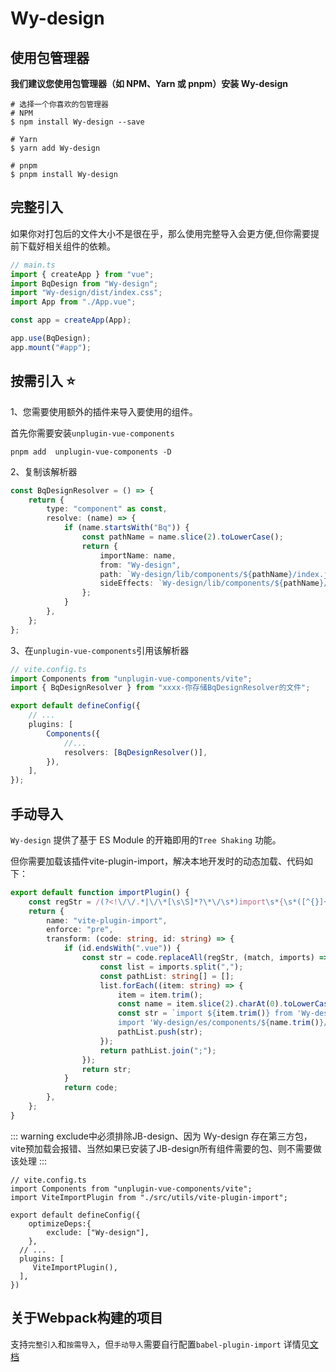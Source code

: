 <!--
 * @Author: wyk
 * @Date: 2024-05-21 18:59:19
 * @LastEditTime: 2024-05-27 16:02:01
 * @Description:
-->

# Wy-design

## 使用包管理器

**我们建议您使用包管理器（如 NPM、Yarn 或 pnpm）安装 Wy-design**

```
# 选择一个你喜欢的包管理器
# NPM
$ npm install Wy-design --save

# Yarn
$ yarn add Wy-design

# pnpm
$ pnpm install Wy-design

```

## 完整引入

如果你对打包后的文件大小不是很在乎，那么使用完整导入会更方便,但你需要提前下载好相关组件的依赖。

```ts
// main.ts
import { createApp } from "vue";
import BqDesign from "Wy-design";
import "Wy-design/dist/index.css";
import App from "./App.vue";

const app = createApp(App);

app.use(BqDesign);
app.mount("#app");
```

## 按需引入 ⭐️

1、您需要使用额外的插件来导入要使用的组件。

首先你需要安装`unplugin-vue-components`

```shell
pnpm add  unplugin-vue-components -D
```

2、复制该解析器

```ts
const BqDesignResolver = () => {
    return {
        type: "component" as const,
        resolve: (name) => {
            if (name.startsWith("Bq")) {
                const pathName = name.slice(2).toLowerCase();
                return {
                    importName: name,
                    from: "Wy-design",
                    path: `Wy-design/lib/components/${pathName}/index.js`,
                    sideEffects: `Wy-design/lib/components/${pathName}/${name.slice(2)}.css`,
                };
            }
        },
    };
};
```

3、在`unplugin-vue-components`引用该解析器

```ts
// vite.config.ts
import Components from "unplugin-vue-components/vite";
import { BqDesignResolver } from "xxxx-你存储BqDesignResolver的文件";

export default defineConfig({
    // ...
    plugins: [
        Components({
            //...
            resolvers: [BqDesignResolver()],
        }),
    ],
});
```

## 手动导入

`Wy-design` 提供了基于 ES Module 的开箱即用的`Tree Shaking` 功能。

但你需要加载该插件vite-plugin-import，解决本地开发时的动态加载、代码如下：

```ts
export default function importPlugin() {
    const regStr = /(?<!\/\/.*|\/\*[\s\S]*?\*\/\s*)import\s*{\s*([^{}]+)\s*}\s*from\s*['"]Wy-design['"]/g;
    return {
        name: "vite-plugin-import",
        enforce: "pre",
        transform: (code: string, id: string) => {
            if (id.endsWith(".vue")) {
                const str = code.replaceAll(regStr, (match, imports) => {
                    const list = imports.split(",");
                    const pathList: string[] = [];
                    list.forEach((item: string) => {
                        item = item.trim();
                        const name = item.slice(2).charAt(0).toLowerCase() + item.slice(3);
                        const str = `import ${item.trim()} from 'Wy-design/es/components/${name.trim()}';
                        import 'Wy-design/es/components/${name.trim()}/${item.trim().slice(2)}.css'`;
                        pathList.push(str);
                    });
                    return pathList.join(";");
                });
                return str;
            }
            return code;
        },
    };
}
```

::: warning
exclude中必须排除JB-design、因为 Wy-design 存在第三方包，vite预加载会报错、当然如果已安装了JB-design所有组件需要的包、则不需要做该处理
:::

```ts{7}
// vite.config.ts
import Components from "unplugin-vue-components/vite";
import ViteImportPlugin from "./src/utils/vite-plugin-import";

export default defineConfig({
    optimizeDeps:{
        exclude: ["Wy-design"],
    },
  // ...
  plugins: [
     ViteImportPlugin(),
  ],
})

```

## 关于Webpack构建的项目

支持`完整引入`和`按需导入`，但`手动导入`需要自行配置`babel-plugin-import` 详情见[文档](https://www.npmjs.com/package/babel-plugin-import)
